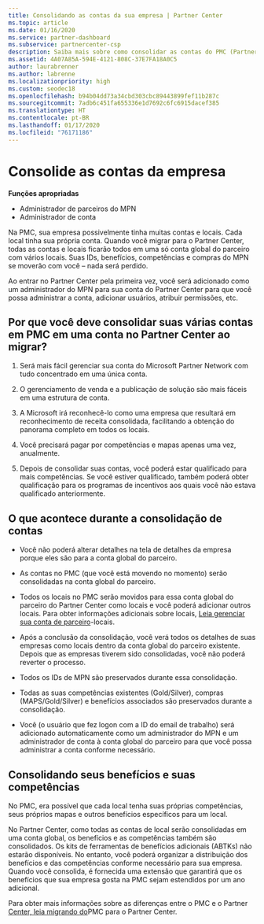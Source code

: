 ```yaml
---
title: Consolidando as contas da sua empresa | Partner Center
ms.topic: article
ms.date: 01/16/2020
ms.service: partner-dashboard
ms.subservice: partnercenter-csp
description: Saiba mais sobre como consolidar as contas do PMC (Partner Membership Center) em uma conta no Partner Center. Isso ocorrerá quando você migrar do PMC para o Partner Center.
ms.assetid: 4A07A85A-594E-4121-808C-37E7FA18A0C5
author: laurabrenner
ms.author: labrenne
ms.localizationpriority: high
ms.custom: seodec18
ms.openlocfilehash: b94b04dd73a34cbd303cbc89443899fef11b287c
ms.sourcegitcommit: 7adb6c451fa655336e1d7692c6fc6915dacef385
ms.translationtype: HT
ms.contentlocale: pt-BR
ms.lasthandoff: 01/17/2020
ms.locfileid: "76171186"
---
```

# <a name="consolidate-your-company-accounts"></a>Consolide as contas da empresa

**Funções apropriadas**

- Administrador de parceiros do MPN
- Administrador de conta

Na PMC, sua empresa possivelmente tinha muitas contas e locais. Cada local tinha sua própria conta. Quando você migrar para o Partner Center, todas as contas e locais ficarão todos em uma só conta global do parceiro com vários locais. Suas IDs, benefícios, competências e compras do MPN se moverão com você – nada será perdido. 

Ao entrar no Partner Center pela primeira vez, você será adicionado como um administrador do MPN para sua conta do Partner Center para que você possa administrar a conta, adicionar usuários, atribuir permissões, etc. 

## <a name="why-should-you-consolidate-your-multiple-accounts-in-pmc-into-one-account-in-partner-center-when-you-migrate"></a>Por que você deve consolidar suas várias contas em PMC em uma conta no Partner Center ao migrar?

1. Será mais fácil gerenciar sua conta do Microsoft Partner Network com tudo concentrado em uma única conta.

2. O gerenciamento de venda e a publicação de solução são mais fáceis em uma estrutura de conta.

3. A Microsoft irá reconhecê-lo como uma empresa que resultará em reconhecimento de receita consolidada, facilitando a obtenção do panorama completo em todos os locais.  

4. Você precisará pagar por competências e mapas apenas uma vez, anualmente.

5. Depois de consolidar suas contas, você poderá estar qualificado para mais competências. Se você estiver qualificado, também poderá obter qualificação para os programas de incentivos aos quais você não estava qualificado anteriormente.


## <a name="what-happens-during-consolidation-of-accounts"></a>O que acontece durante a consolidação de contas

- Você não poderá alterar detalhes na tela de detalhes da empresa porque eles são para a conta global do parceiro. 

- As contas no PMC (que você está movendo no momento) serão consolidadas na conta global do parceiro. 

- Todos os locais no PMC serão movidos para essa conta global do parceiro do Partner Center como locais e você poderá adicionar outros locais. Para obter informações adicionais sobre locais, [Leia gerenciar sua conta de parceiro](manage-locations.md)-locais.

- Após a conclusão da consolidação, você verá todos os detalhes de suas empresas como locais dentro da conta global do parceiro existente. Depois que as empresas tiverem sido consolidadas, você não poderá reverter o processo.

- Todos os IDs de MPN são preservados durante essa consolidação.

- Todas as suas competências existentes (Gold/Silver), compras (MAPS/Gold/Silver) e benefícios associados são preservados durante a consolidação.

- Você (o usuário que fez logon com a ID do email de trabalho) será adicionado automaticamente como um administrador do MPN e um administrador de conta à conta global do parceiro para que você possa administrar a conta conforme necessário. 


## <a name="consolidating-your-benefits-and-competencies"></a>Consolidando seus benefícios e suas competências

No PMC, era possível que cada local tenha suas próprias competências, seus próprios mapas e outros benefícios específicos para um local.

No Partner Center, como todas as contas de local serão consolidadas em uma conta global, os benefícios e as competências também são consolidados. Os kits de ferramentas de benefícios adicionais (ABTKs) não estarão disponíveis. No entanto, você poderá organizar a distribuição dos benefícios e das competências conforme necessário para sua empresa. Quando você consolida, é fornecida uma extensão que garantirá que os benefícios que sua empresa gosta na PMC sejam estendidos por um ano adicional.

Para obter mais informações sobre as diferenças entre o PMC e o Partner [Center, leia migrando do](guide-to-migration.md)PMC para o Partner Center.

